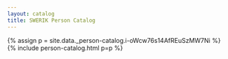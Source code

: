 ```yaml
---
layout: catalog
title: SWERIK Person Catalog
---
```

{% assign p = site.data._person-catalog.i-oWcw76s14AfREuSzMW7Ni %}
{% include person-catalog.html p=p %}

